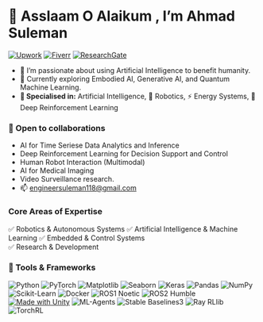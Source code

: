 # 🤝 Asslaam O Alaikum , I’m Ahmad Suleman
[![Upwork](https://img.shields.io/badge/Upwork-6fda44?logo=upwork&logoColor=white)](https://www.upwork.com/freelancers/ahmadsuleman?mp_source=share)
[![Fiverr](https://img.shields.io/badge/Fiverr-1DBF73?logo=fiverr&logoColor=white)](https://www.fiverr.com/ahmad_suleman?public_mode=true)
[![ResearchGate](https://img.shields.io/badge/ResearchGate-00CCBB?logo=ResearchGate&logoColor=white)](https://www.researchgate.net/profile/Ahmad-Suleman?ev=hdr_xprf)


- 👀 I’m passionate about using Artificial Intelligence to benefit humanity.
- 🌱 Currently exploring Embodied AI, Generative AI, and Quantum Machine Learning.
- **🧠 Specialised in:** Artificial Intelligence, 🤖 Robotics, ⚡ Energy Systems, 🎯 Deep Reinforcement Learning
### 💞️ Open to collaborations
  -   AI for Time Seriese Data Analytics and Inference
  -   Deep Reinforcement Learning for Decision Support and Control  
  -   Human Robot Interaction (Multimodal)
  -   AI for Medical Imaging 
  -   Video Surveillance research.
- 📫 engineersuleman118@gmail.com

### Core Areas of Expertise
✅ Robotics & Autonomous Systems  ✅ Artificial Intelligence & Machine Learning   ✅ Embedded & Control Systems  
✅ Research & Development  

### 🔧 Tools & Frameworks 

![Python](https://img.shields.io/badge/Python-blue?logo=python&logoColor=white)
![PyTorch](https://img.shields.io/badge/PyTorch-EE4C2C?logo=pytorch&logoColor=white)
![Matplotlib](https://img.shields.io/badge/Matplotlib-ff69b4?logo=python&logoColor=white)
![Seaborn](https://img.shields.io/badge/Seaborn-3776AB?logo=python&logoColor=white)
![Keras](https://img.shields.io/badge/Keras-D00000?logo=keras&logoColor=white)
![Pandas](https://img.shields.io/badge/Pandas-150458?logo=pandas&logoColor=white)
![NumPy](https://img.shields.io/badge/NumPy-013243?logo=numpy&logoColor=white)
![Scikit-Learn](https://img.shields.io/badge/Scikit--Learn-F7931E?logo=scikitlearn&logoColor=white)
![Docker](https://img.shields.io/badge/Docker-2496ED?logo=docker&logoColor=white)
![ROS1 Noetic](https://img.shields.io/badge/ROS1-Noetic-blue?logo=ros)
![ROS2 Humble](https://img.shields.io/badge/ROS2-Humble-brightgreen?logo=ros)
[![Made with Unity](https://img.shields.io/badge/Unity3D-57b9d3.svg?style=flat&logo=unity)](https://unity.com)
![ML-Agents](https://img.shields.io/badge/ML--Agents-0D96F6?logo=unity&logoColor=white)
![Stable Baselines3](https://img.shields.io/badge/Stable--Baselines3-FF9900?logo=python&logoColor=white)
![Ray RLlib](https://img.shields.io/badge/Ray--RLlib-0033A0?logo=ray&logoColor=white)
![TorchRL](https://img.shields.io/badge/TorchRL-EE4C2C?logo=pytorch&logoColor=white)








<!---
eagle-Ji/eagle-Ji is a ✨ special ✨ repository because its `README.md` (this file) appears on your GitHub profile.
You can click the Preview link to take a look at your changes.
--->
